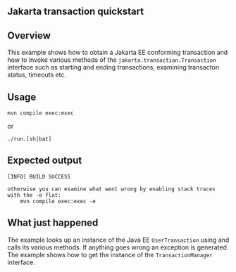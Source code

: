 <!--
JBoss, Home of Professional Open Source
Copyright 2011, Red Hat Middleware LLC, and individual contributors
as indicated by the @author tags.
See the copyright.txt in the distribution for a
full listing of individual contributors.
This copyrighted material is made available to anyone wishing to use,
modify, copy, or redistribute it subject to the terms and conditions
of the GNU Lesser General Public License, v. 2.1.
This program is distributed in the hope that it will be useful, but WITHOUT A
WARRANTY; without even the implied warranty of MERCHANTABILITY or FITNESS FOR A
PARTICULAR PURPOSE.  See the GNU Lesser General Public License for more details.
You should have received a copy of the GNU Lesser General Public License,
v.2.1 along with this distribution; if not, write to the Free Software
Foundation, Inc., 51 Franklin Street, Fifth Floor, Boston,
MA  02110-1301, USA.

(C) 2011
@author JBoss Inc.
-->

## Jakarta transaction quickstart

## Overview

This example shows how to obtain a Jakarta EE conforming transaction and how to invoke various methods
of the `jakarta.transaction.Transaction` interface such as starting and ending transactions, examining
transacton status, timeouts etc.

## Usage

```
mvn compile exec:exec
```

or

```
./run.[sh|bat]
```

## Expected output

```
[INFO] BUILD SUCCESS

otherwise you can examine what went wrong by enabling stack traces with the -e flat:
	mvn compile exec:exec -e
```

## What just happened

The example looks up an instance of the Java EE `UserTransaction` using and calls its various methods.
If anything goes wrong an exception is generated. The example shows how to get
the instance of the `TransactionManager` interface.
